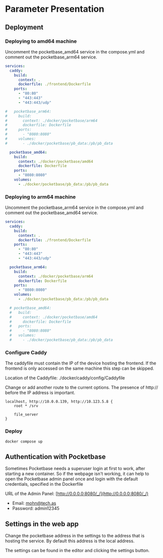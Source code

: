 # Parameter Presentation

## Deployment

### Deploying to amd64 machine
Uncomment the pocketbase_amd64 service in the compose.yml and comment out the pocketbase_arm64 service.
```yaml
services:
  caddy:
    build:
      context: .
      dockerfile: ./frontend/Dockerfile
    ports:
      - "80:80"
      - "443:443"
      - "443:443/udp"

#   pocketbase_arm64:
#     build:
#       context: ./docker/pocketbase/arm64
#       dockerfile: Dockerfile
#     ports:
#       - "8080:8080"
#     volumes:
#       - ./docker/pocketbase/pb_data:/pb/pb_data

  pocketbase_amd64:
    build:
      context: ./docker/pocketbase/amd64
      dockerfile: Dockerfile
    ports:
      - "8080:8080"
    volumes:
      - ./docker/pocketbase/pb_data:/pb/pb_data
```

### Deploying to arm64 machine
Uncomment the pocketbase_arm64 service in the compose.yml and comment out the pocketbase_amd64 service.

```yaml
services:
  caddy:
    build:
      context: .
      dockerfile: ./frontend/Dockerfile
    ports:
      - "80:80"
      - "443:443"
      - "443:443/udp"

  pocketbase_arm64:
    build:
      context: ./docker/pocketbase/arm64
      dockerfile: Dockerfile
    ports:
      - "8080:8080"
    volumes:
      - ./docker/pocketbase/pb_data:/pb/pb_data

  # pocketbase_amd64:
  #   build:
  #     context: ./docker/pocketbase/amd64
  #     dockerfile: Dockerfile
  #   ports:
  #     - "8080:8080"
  #   volumes:
  #     - ./docker/pocketbase/pb_data:/pb/pb_data
```

### Configure Caddy
The caddyfile must contain the IP of the device hosting the frontend. 
If the frontend is only accessed on the same machine this step can be skipped.

Location of the Caddyfile: ./docker/caddy/config/Caddyfile

Change or add another route to the current options.
The presence of http:// before the IP address is important.

```Caddyfile
localhost, http://10.0.0.139, http://10.123.5.8 {
    root * /srv

    file_server
}
```

### Deploy
```sh
docker compose up
```

## Authentication with Pocketbase
Sometimes Pocketbase needs a superuser login at first to work, 
after starting a new container. So if the webpage isn't working,
it can help to open the Pocketbase admin panel once and login with the default credentials, 
specified in the Dockerfile

URL of the Admin Panel: [http://0.0.0.0:8080/_/](http://0.0.0.0:8080/_/)
- Email: mohn@tech.as
- Password: admin12345

## Settings in the web app
Change the pocketbase address in the settings to the address that is hosting the service. 
By default this address is the local address.

The settings can be found in the editor and clicking the settings button.
